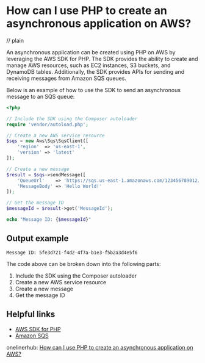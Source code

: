 # How can I use PHP to create an asynchronous application on AWS?
// plain

An asynchronous application can be created using PHP on AWS by leveraging the AWS SDK for PHP. The SDK provides the ability to create and manage AWS resources, such as EC2 instances, S3 buckets, and DynamoDB tables. Additionally, the SDK provides APIs for sending and receiving messages from Amazon SQS queues.

Below is an example of how to use the SDK to send an asynchronous message to an SQS queue:

```php
<?php

// Include the SDK using the Composer autoloader
require 'vendor/autoload.php';

// Create a new AWS service resource
$sqs = new Aws\Sqs\SqsClient([
    'region'  => 'us-east-1',
    'version' => 'latest'
]);

// Create a new message
$result = $sqs->sendMessage([
    'QueueUrl'    => 'https://sqs.us-east-1.amazonaws.com/123456789012/MyQueue',
    'MessageBody' => 'Hello World!'
]);

// Get the message ID
$messageId = $result->get('MessageId');

echo "Message ID: {$messageId}"
```

## Output example

```
Message ID: 5fe3d721-f4d2-4f7a-b1e3-f5b2a3d4e5f6
```

The code above can be broken down into the following parts:

1. Include the SDK using the Composer autoloader
2. Create a new AWS service resource
3. Create a new message
4. Get the message ID

## Helpful links

- [AWS SDK for PHP](https://aws.amazon.com/sdk-for-php/)
- [Amazon SQS](https://aws.amazon.com/sqs/)

onelinerhub: [How can I use PHP to create an asynchronous application on AWS?](https://onelinerhub.com/php-aws/how-can-i-use-php-to-create-an-asynchronous-application-on-aws)